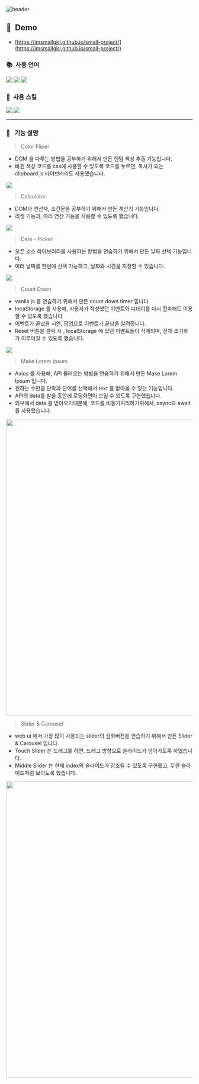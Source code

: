![header](https://capsule-render.vercel.app/api?type=waving&color=auto&height=300&section=header&text=Small%JS%Project&fontSize=90&animation=twinkling&fontColor=555555)


## :information_desk_person:&nbsp;  Demo
* [https://imsmallgirl.github.io/small-project/](https://imsmallgirl.github.io/small-project/)

### :books:&nbsp; 사용 언어
<!-- 주석 -->
<img src="https://img.shields.io/badge/HTML5-EC6231?style=flat-square&logo=html5&logoColor=white"/> <img src="https://img.shields.io/badge/CSS3-3795ce?style=flat-square&logo=css3&logoColor=white"/> <img src="https://img.shields.io/badge/JAVASCRIPT-f8c327?style=flat-square&logo=javascript&logoColor=white"/>
<!-- 주석 -->
### :mag_right:&nbsp; 사용 스킬
<!-- 주석 -->
<img src="https://img.shields.io/badge/Axios-5A29E4?style=flat-square&logo=Axios&logoColor=white"/> <img src="https://img.shields.io/badge/npm-CB3837?style=flat-square&logo=npm&logoColor=white"/>
<!-- 주석 -->
---

### :bookmark_tabs:&nbsp;&nbsp; 기능 설명

> Color Fliper
* DOM 을 다루는 방법을 공부하기 위해서 만든 랜덤 색상 추출 기능입니다.
* 바뀐 색상 코드를 css에 사용할 수 있도록 코드를 누르면, 복사가 되는 clipboard.js 라이브러리도 사용했습니다.
<!-- 주석 -->
<img src="https://im.ezgif.com/tmp/ezgif-1-594b63fc63.gif">


> Calculator
* DOM과 연산자, 조건문을 공부하기 위해서 만든 계산기 기능입니다.
* 리셋 기능과, 여러 연산 기능을 사용할 수 있도록 했습니다.
<!-- 주석 -->
<img src="https://im.ezgif.com/tmp/ezgif-1-d4044d9789.gif">


> Date - Picker
* 오픈 소스 라이브러리를 사용하는 방법을 연습하기 위해서 만든 날짜 선택 기능입니다.
* 여러 날짜를 한번에 선택 가능하고, 날짜와 시간을 지정할 수 있습니다.
<!-- 주석 -->
<img src="https://im.ezgif.com/tmp/ezgif-1-9271244134.gif">


> Count Down
* vanila js 를 연습하기 위해서 만든 count down timer 입니다.
* locaStorage 를 사용해, 사용자가 작성했던 이벤트와 디데이를 다시 접속해도 이용할 수 있도록 했습니다.
* 이벤트가 끝났을 시엔, 팝업으로 이벤트가 끝남을 알려줍니다.
* Reset 버튼을 클릭 시 , localStorage 에 있던 이벤트들이 삭제되며, 전체 초기화가 이루어질 수 있도록 했습니다.
<!-- 주석 -->
<img src="https://im.ezgif.com/tmp/ezgif-1-bd98f1034f.gif">


> Make Lorem Ipsum
* Axios 를 사용해, API 불러오는 방법을 연습하기 위해서 만든 Make Lorem Ipsum 입니다.
* 원하는 수만큼 단락과 단어를 선택해서 text 를 받아올 수 있는 기능입니다.
* API의 data를 받을 동안에 로딩화면이 보일 수 있도록 구현했습니다.
* 외부에서 data 를 받아오기때문에, 코드를 비동기처리하기위해서, async와 await 를 사용했습니다.
<!-- 주석 -->
<img src="https://im.ezgif.com/tmp/ezgif-1-c8dc6d5ccf.gif" width="800px">


> Slider & Carousel
* web ui 에서 가장 많이 사용되는 slider의 심화버전을 연습하기 위해서 만든 Slider & Carousel 입니다.
* Touch Slider 는 드래그를 하면, 드래그 방향으로 슬라이드가 넘어가도록 하였습니다.
* Middle Slider 는 현재 index의 슬라이드가 강조될 수 있도록 구현했고, 무한 슬라이드처럼 보이도록 했습니다.
<!-- 주석 -->
<img src="https://im.ezgif.com/tmp/ezgif-1-f277a04095.gif" width="800px">
